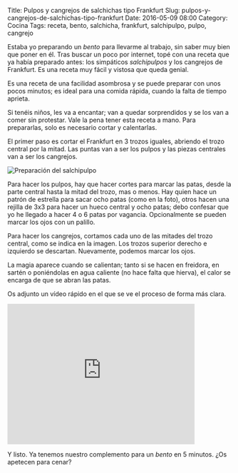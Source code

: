 Title: Pulpos y cangrejos de salchichas tipo Frankfurt
Slug: pulpos-y-cangrejos-de-salchichas-tipo-frankfurt
Date: 2016-05-09 08:00
Category: Cocina
Tags: receta, bento, salchicha, frankfurt, salchipulpo, pulpo, cangrejo



Estaba yo preparando un *bento* para llevarme al trabajo, sin saber muy bien que poner en él. Tras buscar un poco por internet, topé con una receta que ya había preparado antes: los simpáticos *salchipulpos* y los cangrejos de Frankfurt. Es una receta muy fácil y vistosa que queda genial.

Es una receta de una facilidad asombrosa y se puede preparar con unos pocos minutos; es ideal para una comida rápida, cuando la falta de tiempo aprieta.

Si tenéis niños, les va a encantar; van a quedar sorprendidos y se los van a comer sin protestar. Vale la pena tener esta receta a mano. Para prepararlas, solo es necesario cortar y calentarlas.

El primer paso es cortar el Frankfurt en 3 trozos iguales, abriendo el trozo central por la mitad. Las puntas van a ser los pulpos y las piezas centrales van a ser los cangrejos.

![Preparación del salchipulpo]({static}/images/salchicha-pulpo-receta.jpg)

Para hacer los pulpos, hay que hacer cortes para marcar las patas, desde la parte central hasta la mitad del trozo, mas o menos. Hay quien hace un patrón de estrella para sacar ocho patas (como en la foto), otros hacen una rejilla de 3x3 para hacer un hueco central y ocho patas; debo confesar que yo he llegado a hacer 4 o 6 patas por vagancia. Opcionalmente se pueden marcar los ojos con un palillo.

Para hacer los cangrejos, cortamos cada uno de las mitades del trozo central, como se indica en la imagen. Los trozos superior derecho e izquierdo se descartan. Nuevamente, podemos marcar los ojos.

La magia aparece cuando se calientan; tanto si se hacen en freidora, en sartén o poniéndolas en agua caliente (no hace falta que hierva), el calor se encarga de que se abran las patas.

Os adjunto un vídeo rápido en el que se ve el proceso de forma más clara.

<iframe width="420" height="315" src="https://www.youtube.com/embed/zAuWx_bkHss" frameborder="0" allowfullscreen></iframe>

Y listo. Ya tenemos nuestro complemento para un *bento* en 5 minutos. ¿Os apetecen para cenar?
